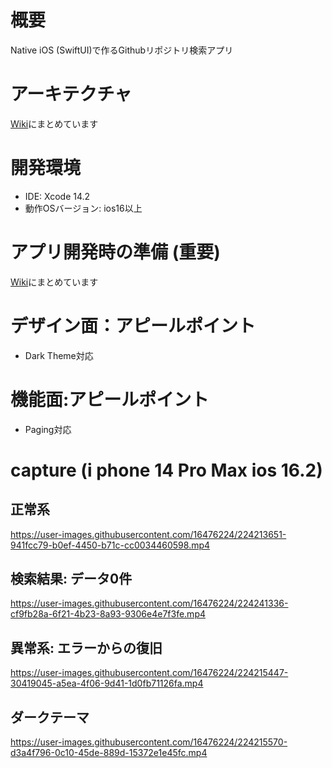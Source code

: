 # 概要
Native iOS (SwiftUI)で作るGithubリポジトリ検索アプリ

# アーキテクチャ
[Wiki](https://github.com/LeoAndo/SwiftUIGithubSearch/wiki/architecture)にまとめています

# 開発環境
- IDE: Xcode 14.2
- 動作OSバージョン: ios16以上

# アプリ開発時の準備 (重要)
[Wiki](https://github.com/LeoAndo/SwiftUIGithubSearch/wiki/setup)にまとめています

# デザイン面：アピールポイント
- Dark Theme対応

# 機能面:アピールポイント
- Paging対応

# capture (i phone 14 Pro Max ios 16.2)

## 正常系

https://user-images.githubusercontent.com/16476224/224213651-941fcc79-b0ef-4450-b71c-cc0034460598.mp4

## 検索結果: データ0件

https://user-images.githubusercontent.com/16476224/224241336-cf9fb28a-6f21-4b23-8a93-9306e4e7f3fe.mp4

## 異常系: エラーからの復旧

https://user-images.githubusercontent.com/16476224/224215447-30419045-a5ea-4f06-9d41-1d0fb71126fa.mp4

## ダークテーマ

https://user-images.githubusercontent.com/16476224/224215570-d3a4f796-0c10-45de-889d-15372e1e45fc.mp4

